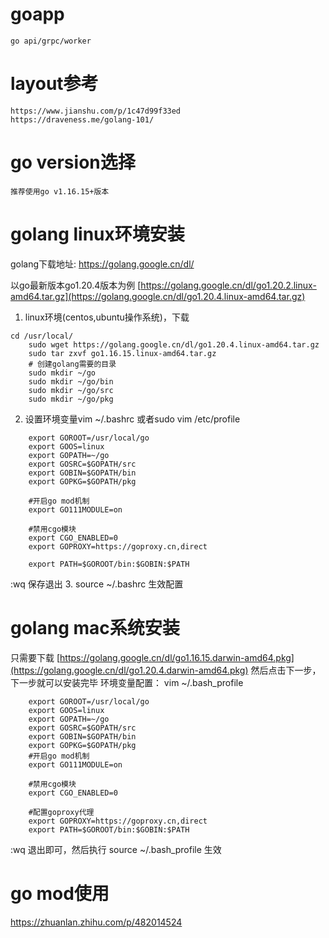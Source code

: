 # goapp

    go api/grpc/worker

# layout参考

    https://www.jianshu.com/p/1c47d99f33ed
    https://draveness.me/golang-101/


# go version选择
    推荐使用go v1.16.15+版本
# golang linux环境安装

golang下载地址:
https://golang.google.cn/dl/

以go最新版本go1.20.4版本为例
[https://golang.google.cn/dl/go1.20.2.linux-amd64.tar.gz](https://golang.google.cn/dl/go1.20.4.linux-amd64.tar.gz)
1. linux环境(centos,ubuntu操作系统)，下载
```shell
cd /usr/local/
    sudo wget https://golang.google.cn/dl/go1.20.4.linux-amd64.tar.gz
    sudo tar zxvf go1.16.15.linux-amd64.tar.gz
    # 创建golang需要的目录
    sudo mkdir ~/go
    sudo mkdir ~/go/bin
    sudo mkdir ~/go/src
    sudo mkdir ~/go/pkg
```
2. 设置环境变量vim ~/.bashrc 或者sudo vim /etc/profile
```shell
    export GOROOT=/usr/local/go
    export GOOS=linux
    export GOPATH=~/go
    export GOSRC=$GOPATH/src
    export GOBIN=$GOPATH/bin
    export GOPKG=$GOPATH/pkg
    
    #开启go mod机制
    export GO111MODULE=on

    #禁用cgo模块
    export CGO_ENABLED=0
    export GOPROXY=https://goproxy.cn,direct

    export PATH=$GOROOT/bin:$GOBIN:$PATH
```
:wq 保存退出
3. source ~/.bashrc 生效配置

# golang mac系统安装
只需要下载 [https://golang.google.cn/dl/go1.16.15.darwin-amd64.pkg](https://golang.google.cn/dl/go1.20.4.darwin-amd64.pkg) 然后点击下一步，下一步就可以安装完毕
环境变量配置：
vim ~/.bash_profile
```shell
    export GOROOT=/usr/local/go
    export GOOS=linux
    export GOPATH=~/go
    export GOSRC=$GOPATH/src
    export GOBIN=$GOPATH/bin
    export GOPKG=$GOPATH/pkg
    #开启go mod机制
    export GO111MODULE=on
    
    #禁用cgo模块
    export CGO_ENABLED=0
    
    #配置goproxy代理
    export GOPROXY=https://goproxy.cn,direct
    export PATH=$GOROOT/bin:$GOBIN:$PATH
```

:wq 退出即可，然后执行 source ~/.bash_profile 生效

# go mod使用
https://zhuanlan.zhihu.com/p/482014524
